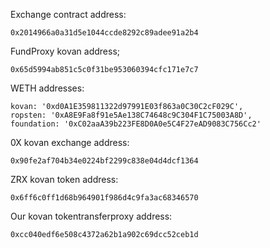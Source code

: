 Exchange contract address:  

    0x2014966a0a31d5e1044ccde8292c89adee91a2b4
    
FundProxy kovan address;

    0x65d5994ab851c5c0f31be953060394cfc171e7c7

WETH addresses:

    kovan: '0xd0A1E359811322d97991E03f863a0C30C2cF029C',
    ropsten: '0xA8E9Fa8f91e5Ae138C74648c9C304F1C75003A8D',
    foundation: '0xC02aaA39b223FE8D0A0e5C4F27eAD9083C756Cc2'
    
0X kovan exchange address:

    0x90fe2af704b34e0224bf2299c838e04d4dcf1364
    
ZRX kovan token address:

    0x6ff6c0ff1d68b964901f986d4c9fa3ac68346570
    
Our kovan tokentransferproxy address:

    0xcc040edf6e508c4372a62b1a902c69dcc52ceb1d
